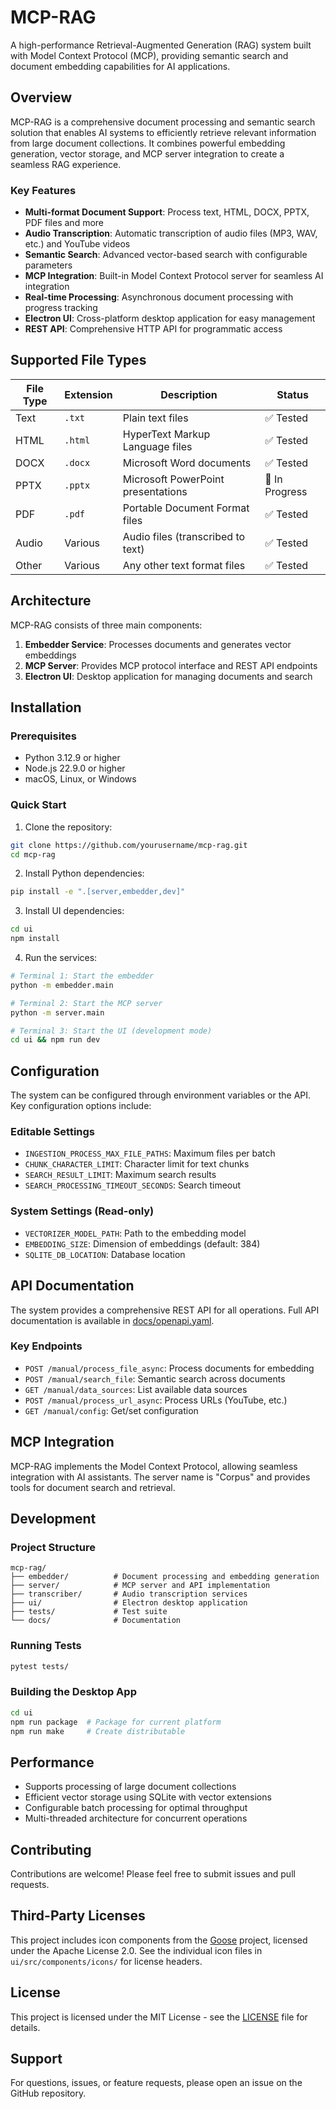 # MCP-RAG

A high-performance Retrieval-Augmented Generation (RAG) system built with Model Context Protocol (MCP), providing semantic search and document embedding capabilities for AI applications.

## Overview

MCP-RAG is a comprehensive document processing and semantic search solution that enables AI systems to efficiently retrieve relevant information from large document collections. It combines powerful embedding generation, vector storage, and MCP server integration to create a seamless RAG experience.

### Key Features

- **Multi-format Document Support**: Process text, HTML, DOCX, PPTX, PDF files and more
- **Audio Transcription**: Automatic transcription of audio files (MP3, WAV, etc.) and YouTube videos
- **Semantic Search**: Advanced vector-based search with configurable parameters
- **MCP Integration**: Built-in Model Context Protocol server for seamless AI integration
- **Real-time Processing**: Asynchronous document processing with progress tracking
- **Electron UI**: Cross-platform desktop application for easy management
- **REST API**: Comprehensive HTTP API for programmatic access

## Supported File Types

| File Type | Extension | Description | Status |
|-----------|-----------|-------------|---------|
| Text | `.txt` | Plain text files | ✅ Tested |
| HTML | `.html` | HyperText Markup Language files | ✅ Tested |
| DOCX | `.docx` | Microsoft Word documents | ✅ Tested |
| PPTX | `.pptx` | Microsoft PowerPoint presentations | 🔄 In Progress |
| PDF | `.pdf` | Portable Document Format files | ✅ Tested |
| Audio | Various | Audio files (transcribed to text) | ✅ Tested |
| Other | Various | Any other text format files | ✅ Tested |

## Architecture

MCP-RAG consists of three main components:

1. **Embedder Service**: Processes documents and generates vector embeddings
2. **MCP Server**: Provides MCP protocol interface and REST API endpoints
3. **Electron UI**: Desktop application for managing documents and search

## Installation

### Prerequisites

- Python 3.12.9 or higher
- Node.js 22.9.0 or higher
- macOS, Linux, or Windows

### Quick Start

1. Clone the repository:
```bash
git clone https://github.com/yourusername/mcp-rag.git
cd mcp-rag
```

2. Install Python dependencies:
```bash
pip install -e ".[server,embedder,dev]"
```

3. Install UI dependencies:
```bash
cd ui
npm install
```

4. Run the services:
```bash
# Terminal 1: Start the embedder
python -m embedder.main

# Terminal 2: Start the MCP server
python -m server.main

# Terminal 3: Start the UI (development mode)
cd ui && npm run dev
```

## Configuration

The system can be configured through environment variables or the API. Key configuration options include:

### Editable Settings
- `INGESTION_PROCESS_MAX_FILE_PATHS`: Maximum files per batch
- `CHUNK_CHARACTER_LIMIT`: Character limit for text chunks
- `SEARCH_RESULT_LIMIT`: Maximum search results
- `SEARCH_PROCESSING_TIMEOUT_SECONDS`: Search timeout

### System Settings (Read-only)
- `VECTORIZER_MODEL_PATH`: Path to the embedding model
- `EMBEDDING_SIZE`: Dimension of embeddings (default: 384)
- `SQLITE_DB_LOCATION`: Database location

## API Documentation

The system provides a comprehensive REST API for all operations. Full API documentation is available in [docs/openapi.yaml](docs/openapi.yaml).

### Key Endpoints

- `POST /manual/process_file_async`: Process documents for embedding
- `POST /manual/search_file`: Semantic search across documents
- `GET /manual/data_sources`: List available data sources
- `POST /manual/process_url_async`: Process URLs (YouTube, etc.)
- `GET /manual/config`: Get/set configuration

## MCP Integration

MCP-RAG implements the Model Context Protocol, allowing seamless integration with AI assistants. The server name is "Corpus" and provides tools for document search and retrieval.

## Development

### Project Structure

```
mcp-rag/
├── embedder/          # Document processing and embedding generation
├── server/            # MCP server and API implementation
├── transcriber/       # Audio transcription services
├── ui/                # Electron desktop application
├── tests/             # Test suite
└── docs/              # Documentation
```

### Running Tests

```bash
pytest tests/
```

### Building the Desktop App

```bash
cd ui
npm run package  # Package for current platform
npm run make     # Create distributable
```

## Performance

- Supports processing of large document collections
- Efficient vector storage using SQLite with vector extensions
- Configurable batch processing for optimal throughput
- Multi-threaded architecture for concurrent operations

## Contributing

Contributions are welcome! Please feel free to submit issues and pull requests.

## Third-Party Licenses

This project includes icon components from the [Goose](https://github.com/block/goose) project, licensed under the Apache License 2.0. See the individual icon files in `ui/src/components/icons/` for license headers.

## License

This project is licensed under the MIT License - see the [LICENSE](LICENSE) file for details.

## Support

For questions, issues, or feature requests, please open an issue on the GitHub repository.
